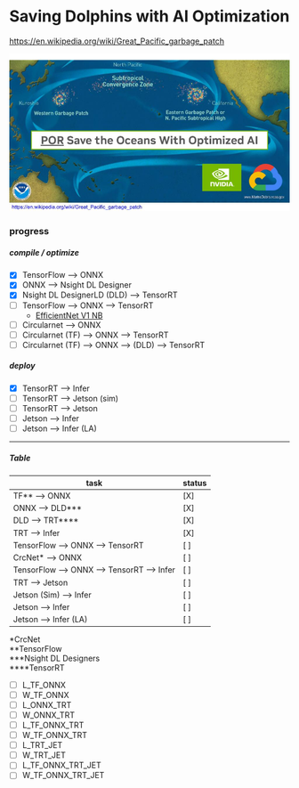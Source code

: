 # Saving Dolphins with AI Optimization
https://en.wikipedia.org/wiki/Great_Pacific_garbage_patch

![garbage patch](Save_Dolphins.jpg)


### progress

##### compile / optimize
* [X] TensorFlow --> ONNX
* [X] ONNX --> Nsight DL Designer
* [X] Nsight DL DesignerLD (DLD) --> TensorRT
* [ ] TensorFlow --> ONNX --> TensorRT
  * [EfficientNet V1 NB](https://gist.github.com/nv-will-hill/7c98fc65fd5f2b3482af75647aa4637a)
* [ ] Circularnet --> ONNX
* [ ] Circularnet (TF) --> ONNX --> TensorRT
* [ ] Circularnet (TF) --> ONNX --> (DLD) --> TensorRT

##### deploy
* [X] TensorRT --> Infer
* [ ] TensorRT --> Jetson (sim)
* [ ] TensorRT --> Jetson
* [ ] Jetson --> Infer
* [ ] Jetson --> Infer (LA)

---

##### Table
| task                                                     | status  |
| --------                                                 | ------- |
| TF** --> ONNX                                            |  [X]    |
| ONNX --> DLD***                                          |  [X]    |
| DLD --> TRT****                                          |  [X]    |
| TRT --> Infer                                            |  [X]    |
| TensorFlow --> ONNX --> TensorRT                         |  [ ]    |
| CrcNet*  --> ONNX                                        |  [ ]    |
| TensorFlow --> ONNX --> TensorRT --> Infer               |  [ ]    |
| TRT --> Jetson                                           |  [ ]    |
| Jetson (Sim) --> Infer                                   |  [ ]    |
| Jetson --> Infer                                         |  [ ]    |
| Jetson --> Infer (LA)                                    |  [ ]    |



*CrcNet  
**TensorFlow  
***Nsight DL Designers  
****TensorRT  



* [ ] L_TF_ONNX
* [ ] W_TF_ONNX
* [ ] L_ONNX_TRT
* [ ] W_ONNX_TRT
* [ ] L_TF_ONNX_TRT
* [ ] W_TF_ONNX_TRT
* [ ] L_TRT_JET
* [ ] W_TRT_JET
* [ ] L_TF_ONNX_TRT_JET
* [ ] W_TF_ONNX_TRT_JET      
